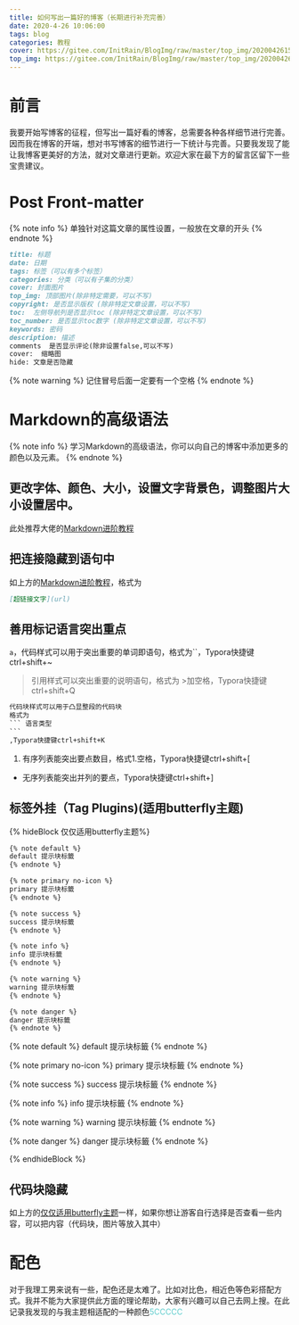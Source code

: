 ```yaml
---
title: 如何写出一篇好的博客（长期进行补充完善）
date: 2020-4-26 10:06:00
tags: blog
categories: 教程
cover: https://gitee.com/InitRain/BlogImg/raw/master/top_img/20200426154120.png
top_img: https://gitee.com/InitRain/BlogImg/raw/master/top_img/20200426154120.png
---
```


# 前言

我要开始写博客的征程，但写出一篇好看的博客，总需要各种各样细节进行完善。因而我在博客的开端，想对书写博客的细节进行一下统计与完善。只要我发现了能让我博客更美好的方法，就对文章进行更新。欢迎大家在最下方的留言区留下一些宝贵建议。

# Post Front-matter

{% note info %}
单独针对这篇文章的属性设置，一般放在文章的开头
{% endnote %}

```markdown
title: 标题
date: 日期
tags: 标签（可以有多个标签）
categories: 分类（可以有子集的分类）
cover: 封面图片
top_img: 顶部图片(除非特定需要，可以不写)
copyright: 是否显示版权 (除非特定文章设置，可以不写)
toc:  左侧导航列是否显示toc (除非特定文章设置，可以不写)
toc_number: 是否显示toc数字 (除非特定文章设置，可以不写)
keywords: 密码
description: 描述
comments  是否显示评论(除非设置false,可以不写)
cover:  缩略图
hide: 文章是否隐藏
```

{% note warning %}
记住冒号后面一定要有一个空格
{% endnote %}

# Markdown的高级语法

{% note info %}
学习Markdown的高级语法，你可以向自己的博客中添加更多的颜色以及元素。
{% endnote %}



## 更改字体、颜色、大小，设置文字背景色，调整图片大小设置居中。

此处推荐大佬的[Markdown进阶教程](https://blog.csdn.net/heimu24/article/details/81189700?depth_1-utm_source=distribute.pc_relevant.none-task-blog-BlogCommendFromBaidu-1&utm_source=distribute.pc_relevant.none-task-blog-BlogCommendFromBaidu-1)

## 把连接隐藏到语句中

如上方的<u>Markdown进阶教程</u>，格式为

```markdown
[超链接文字](url)
```

## 善用标记语言突出重点

`a`，代码样式可以用于突出重要的单词即语句，格式为``，Typora快捷键ctrl+shift+~

> 引用样式可以突出重要的说明语句，格式为   >加空格，Typora快捷键ctrl+shift+Q

~~~txt
代码块样式可以用于凸显整段的代码块
格式为
``` 语言类型
```
,Typora快捷键ctrl+shift+K
~~~

1. 有序列表能突出要点数目，格式1.空格，Typora快捷键ctrl+shift+[

- 无序列表能突出并列的要点，Typora快捷键ctrl+shift+]

## 标签外挂（Tag Plugins)(适用butterfly主题)

{% hideBlock 仅仅适用butterfly主题%}

```markdown
{% note default %}
default 提示块标籤
{% endnote %}

{% note primary no-icon %}
primary 提示块标籤
{% endnote %}

{% note success %}
success 提示块标籤
{% endnote %}

{% note info %}
info 提示块标籤
{% endnote %}

{% note warning %}
warning 提示块标籤
{% endnote %}

{% note danger %}
danger 提示块标籤
{% endnote %}
```

{% note default %}
default 提示块标籤
{% endnote %}

{% note primary no-icon %}
primary 提示块标籤
{% endnote %}

{% note success %}
success 提示块标籤
{% endnote %}

{% note info %}
info 提示块标籤
{% endnote %}

{% note warning %}
warning 提示块标籤
{% endnote %}

{% note danger %}
danger 提示块标籤
{% endnote %}

{% endhideBlock %}

## 代码块隐藏

如上方的<u>仅仅适用butterfly主题</u>一样，如果你想让游客自行选择是否查看一些内容，可以把内容（代码块，图片等放入其中）

# 配色

对于我理工男来说有一些，配色还是太难了。比如对比色，相近色等色彩搭配方式。我并不能为大家提供此方面的理论帮助，大家有兴趣可以自己去网上搜。在此记录我发现的与我主题相适配的一种颜色<font color="5CCCCC">5CCCCC</font>

